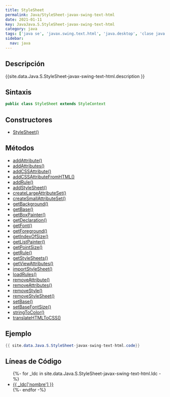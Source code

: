 ```yaml
---
title: StyleSheet
permalink: Java/StyleSheet-javax-swing-text-html
date: 2021-01-11
key: JavaJava.S.StyleSheet-javax-swing-text-html
category: java
tags: ['java se', 'javax.swing.text.html', 'java.desktop', 'clase java', 'Java 1.0']
sidebar: 
  nav: java
---
```


## Descripción
{{site.data.Java.S.StyleSheet-javax-swing-text-html.description }}

## Sintaxis
~~~java
public class StyleSheet extends StyleContext
~~~

## Constructores
* [StyleSheet()](/Java/StyleSheet-javax-swing-text-html/StyleSheet/)

## Métodos
* [addAttribute()](/Java/StyleSheet-javax-swing-text-html/addAttribute)
* [addAttributes()](/Java/StyleSheet-javax-swing-text-html/addAttributes)
* [addCSSAttribute()](/Java/StyleSheet-javax-swing-text-html/addCSSAttribute)
* [addCSSAttributeFromHTML()](/Java/StyleSheet-javax-swing-text-html/addCSSAttributeFromHTML)
* [addRule()](/Java/StyleSheet-javax-swing-text-html/addRule)
* [addStyleSheet()](/Java/StyleSheet-javax-swing-text-html/addStyleSheet)
* [createLargeAttributeSet()](/Java/StyleSheet-javax-swing-text-html/createLargeAttributeSet)
* [createSmallAttributeSet()](/Java/StyleSheet-javax-swing-text-html/createSmallAttributeSet)
* [getBackground()](/Java/StyleSheet-javax-swing-text-html/getBackground)
* [getBase()](/Java/StyleSheet-javax-swing-text-html/getBase)
* [getBoxPainter()](/Java/StyleSheet-javax-swing-text-html/getBoxPainter)
* [getDeclaration()](/Java/StyleSheet-javax-swing-text-html/getDeclaration)
* [getFont()](/Java/StyleSheet-javax-swing-text-html/getFont)
* [getForeground()](/Java/StyleSheet-javax-swing-text-html/getForeground)
* [getIndexOfSize()](/Java/StyleSheet-javax-swing-text-html/getIndexOfSize)
* [getListPainter()](/Java/StyleSheet-javax-swing-text-html/getListPainter)
* [getPointSize()](/Java/StyleSheet-javax-swing-text-html/getPointSize)
* [getRule()](/Java/StyleSheet-javax-swing-text-html/getRule)
* [getStyleSheets()](/Java/StyleSheet-javax-swing-text-html/getStyleSheets)
* [getViewAttributes()](/Java/StyleSheet-javax-swing-text-html/getViewAttributes)
* [importStyleSheet()](/Java/StyleSheet-javax-swing-text-html/importStyleSheet)
* [loadRules()](/Java/StyleSheet-javax-swing-text-html/loadRules)
* [removeAttribute()](/Java/StyleSheet-javax-swing-text-html/removeAttribute)
* [removeAttributes()](/Java/StyleSheet-javax-swing-text-html/removeAttributes)
* [removeStyle()](/Java/StyleSheet-javax-swing-text-html/removeStyle)
* [removeStyleSheet()](/Java/StyleSheet-javax-swing-text-html/removeStyleSheet)
* [setBase()](/Java/StyleSheet-javax-swing-text-html/setBase)
* [setBaseFontSize()](/Java/StyleSheet-javax-swing-text-html/setBaseFontSize)
* [stringToColor()](/Java/StyleSheet-javax-swing-text-html/stringToColor)
* [translateHTMLToCSS()](/Java/StyleSheet-javax-swing-text-html/translateHTMLToCSS)

## Ejemplo
~~~java
{{ site.data.Java.S.StyleSheet-javax-swing-text-html.code}}
~~~

## Líneas de Código
<ul>
{%- for _ldc in site.data.Java.S.StyleSheet-javax-swing-text-html.ldc -%}
   <li>
       <a href="{{_ldc['url'] }}">{{ _ldc['nombre'] }}</a>
   </li>
{%- endfor -%}
</ul>
